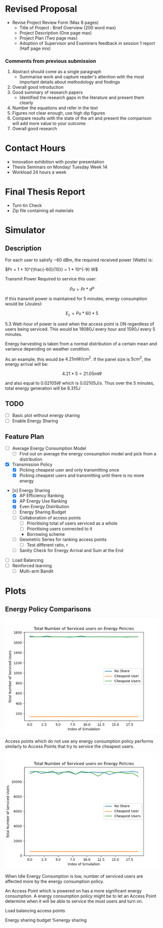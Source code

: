# Revised Proposal
- Revise Project Review Form (Max 8 pages)
    - Title of Project : Brief Overview (200 word max)
    - Project Description (One page max)
    - Project Plan (Two page max)
    - Adoption of Supervisor and Examiners feedback in session 1 report (Half page mix)

### Comments from previous submission

1. Abstract should come as a single paragraph
    - Summarise work and capture reader's attention with the most important details about methodology and findings
2. Overall good introduction
3. Good summary of research papers
    -  Identified the research gaps in the literature and present them clearly
4. Number the equations and refer in the text
5. Figures not clear enough, use high dip figures
6. Compare results with the state of the art and present the comparison will add more value to your outcome
7. Overall good research

# Contact Hours
- Innovation exhibition with poster presentation
- Thesis Seminars on Monday/ Tuesday Week 14
- Workload 24 hours a week

# Final Thesis Report
- Turn tin Check
- Zip file containing all materials

# Simulator

## Description
For each user to satisfy $-60$ dBm, the required received power (Watts) is:

$Pr = 1 * 10^{\frac{-60}{10}} = 1 * 10^{-9} W$

Transmit Power Required to service this user:

$$Pu = Pr * d^{\alpha}$$

If this transmit power is maintained for 5 minutes, energy consumption would be (Joules):

$$E_c = Pu * 60 * 5$$

$5.3$ Watt-hour of power is used when the access point is ON regardless of users being serviced. This would be $19080 J$ every hour and $1590 J$ every 5 minutes.

Energy harvesting is taken from a normal distribution of a certain mean and variance depending on weather condition. 

As an example, this would be $4.21 mW/cm^2$.
If the panel size is $5 cm^2$, the energy arrival will be:

$$4.21 * 5 = 21.05 mW$$

and also equal to $0.02105 W$ which is $0.02105 J/s$. Thus over the 5 minutes, total energy generation will be $6.315 J$

## TODO
- [ ] Basic plot without energy sharing
- [ ] Enable Energy Sharing

## Feature Plan
- [ ] Average Energy Consumption Model
    - [ ] Find out on average the energy consumption model and pick from a distribution
- [x] Transmission Policy
    - [x] Picking cheapest user and only transmitting once
    - [x] Picking cheapest users and transmitting until there is no more energy
- [o] Energy Sharing
    - [X] AP Efficiency Ranking
    - [X] AP Energy Use Ranking
    - [X] Even Energy Distribution
    - [ ] Energy Sharing Budget
    - [ ] Collaboration of access points
        - [ ] Prioritising total of users serviced as a whole
        - [ ] Prioritising users connected to it
        - Borrowing scheme
    - [ ] Geometric Series for ranking access points
        - [ ] Test different ratio, r
    - [ ] Sanity Check for Energy Arrival and Sum at the End
- [ ] Load Balancing 
- [ ] Reinforced learning
    - [ ] Multi-arm Bandit

# Plots

## Energy Policy Comparisons

![Base Energy Consumption 1590J](./images/ec-highbasic.png)

Access points which do not use any energy consumption policy performs similarly to Access Points that try to service the cheapest users.

![Base Energy Consumption 1000J](./images/ec-lowbasic.png)

When Idle Energy Consumption is low, number of serviced users are affected more by the energy consumption policy.

An Access Point which is powered on has a more significant energy consumption. A energy consumption policy might be to let an Access Point determine when it will be able to service the most users and turn on.


Load balancing access points

Energy sharing budget %energy sharing
